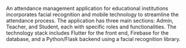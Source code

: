 An attendance management application for educational institutions incorporates facial recognition and mobile technology to streamline the attendance process. The application has three main sections: Admin, Teacher, and Student, each with specific roles and functionalities. The technology stack includes Flutter for the front end, Firebase for the database, and a Python/Flask backend using a facial recognition library.
